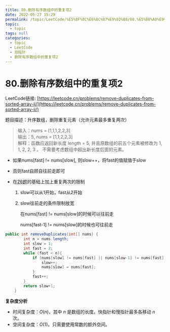 ```yaml
---
title: 80.删除有序数组中的重复项2
date: 2022-05-27 15:29
permalink: /topic/LeetCode/%E5%8F%8C%E6%8C%87%E9%92%88/80.%E5%88%A0%E9%99%A4%E6%9C%89%E5%BA%8F%E6%95%B0%E7%BB%84%E4%B8%AD%E7%9A%84%E9%87%8D%E5%A4%8D%E9%A1%B92
topic: 
  - topic
tags: null
categories: 
  - topic
  - LeetCode
  - 双指针
  - 删除有序数组中的重复项2
---
```

# 80.删除有序数组中的重复项2

LeetCode链接: [https://leetcode.cn/problems/remove-duplicates-from-sorted-array-ii/](https://leetcode.cn/problems/remove-duplicates-from-sorted-array-ii/)

题目描述：升序数组，删除重复元素（允许元素最多重复两次）

> 输入：nums = [1,1,1,2,2,3]  
> 输出：5, nums = [1,1,2,2,3]  
> 解释：函数应返回新长度 length = 5, 并且原数组的前五个元素被修改为 1, 1, 2, 2, 3 。 不需要考虑数组中超出新长度后面的元素。

* 如果nums[fast] != nums[slow], 则slow++，将fast的值赋值于slow
* 否则fast自顾自往前走即可
* 在[26题](../26.删除有序数组中的重复项)的基础上加上重复两次的限制

  1. slow可以从1开始，fast从2开始
  2. slow往前走的条件限制放宽

      在nums[fast] != nums[slow]的时候可以往前走

      nums[fast-1] != nums[slow]的时候也可往前走

```java
public int removeDuplicates(int[] nums) {
        int n = nums.length;
        int slow = 1;
        int fast = 2;
        while (fast < n){
            if (nums[slow] != nums[fast] || nums[slow-1] != nums[fast]){
                slow++;
                nums[slow] = nums[fast];
            }
            fast++;
        }
        return slow+1;
    }
```

**复杂度分析**

* 时间复杂度：$O(n﻿)$，其中 $n$ 是数组的长度。快指针和慢指针最多各移动 $n$ 次。
* 空间复杂度：$O(1﻿)$。只需要使用常数的额外空间。

‍
